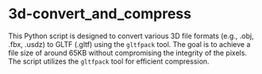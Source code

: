 # 3d-convert_and_compress
This Python script is designed to convert various 3D file formats (e.g., .obj, .fbx, .usdz) to GLTF (.gltf) using the `gltfpack` tool. The goal is to achieve a file size of around 65KB without compromising the integrity of the pixels. The script utilizes the `gltfpack` tool for efficient compression.
